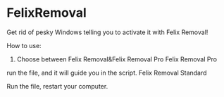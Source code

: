 # FelixRemoval
Get rid of pesky Windows telling you to activate it with Felix Removal!

How to use:
1. Choose between Felix Removal&Felix Removal Pro
Felix Removal Pro

  run the file, and it will guide you in the script.
Felix Removal Standard

  Run the file, restart your computer.
